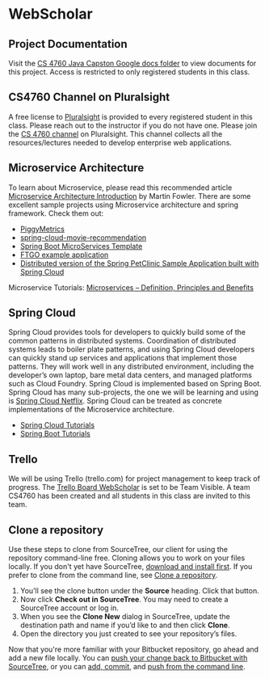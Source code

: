 # WebScholar

## Project Documentation

Visit the <a href="https://drive.google.com/drive/folders/1bsIXJINnvqcdaYSIDFlM-RwaCq3Axei8">CS 4760 Java Capston Google docs folder</a> to view documents for this project. Access is restricted to only registered students in this class.

## CS4760 Channel on Pluralsight

A free license to <a href="https://www.pluralsight.com/">Pluralsight</a> is provided to every registered student in this class. Please reach out to the instructor if you do not have one. Please join the <a href="https://app.pluralsight.com/channels/details/8defa958-55fe-4afd-8bd7-c2152939893c?s=1/">CS 4760 channel</a> on Pluralsight. This channel collects all the resources/lectures needed to develop enterprise web applications.

## Microservice Architecture

To learn about Microservice, please read this recommended article <a href="https://martinfowler.com/articles/microservices.html">Microservice Architecture Introduction</a> by Martin Fowler. There are some excellent sample projects using Microservice architecture and spring framework. Check them out: 
* <a href="https://github.com/sqshq/PiggyMetrics">PiggyMetrics</a>
* <a href="https://github.com/mdeket/spring-cloud-movie-recommendation">spring-cloud-movie-recommendation</a>
* <a href="https://github.com/anilallewar/microservices-basics-spring-boot">Spring Boot MicroServices Template</a>
* <a href="https://github.com/microservices-patterns/ftgo-application">FTGO example application</a>
* <a href="https://github.com/spring-petclinic/spring-petclinic-microservices">Distributed version of the Spring PetClinic Sample Application built with Spring Cloud</a>

Microservice Tutorials: <a href="https://howtodoinjava.com/microservices/microservices-definition-principles-benefits/">Microservices – Definition, Principles and Benefits</a>

## Spring Cloud

Spring Cloud provides tools for developers to quickly build some of the common patterns in distributed systems. Coordination of distributed systems leads to boiler plate patterns, and using Spring Cloud developers can quickly stand up services and applications that implement those patterns. They will work well in any distributed environment, including the developer’s own laptop, bare metal data centers, and managed platforms such as Cloud Foundry. Spring Cloud is implemented based on Spring Boot. Spring Cloud has many sub-projects, the one we will be learning and using is  <a href="https://spring.io/projects/spring-cloud-netflix">Spring Cloud Netflix</a>. Spring Cloud can be treated as concrete implementations of the Microservice architecture.

* <a href="https://howtodoinjava.com/spring-cloud/">Spring Cloud Tutorials</a>
* <a href="https://howtodoinjava.com/spring-boot-tutorials/">Spring Boot Tutorials</a>

## Trello

We will be using Trello (trello.com) for project management to keep track of progress. The <a href="https://trello.com/b/a7Xnd8rP/webscholar">Trello Board WebScholar</a> is set to be Team Visible. A team CS4760 has been created and all students in this class are invited to this team.


## Clone a repository

Use these steps to clone from SourceTree, our client for using the repository command-line free. Cloning allows you to work on your files locally. If you don't yet have SourceTree, [download and install first](https://www.sourcetreeapp.com/). If you prefer to clone from the command line, see [Clone a repository](https://confluence.atlassian.com/x/4whODQ).

1. You’ll see the clone button under the **Source** heading. Click that button.
2. Now click **Check out in SourceTree**. You may need to create a SourceTree account or log in.
3. When you see the **Clone New** dialog in SourceTree, update the destination path and name if you’d like to and then click **Clone**.
4. Open the directory you just created to see your repository’s files.

Now that you're more familiar with your Bitbucket repository, go ahead and add a new file locally. You can [push your change back to Bitbucket with SourceTree](https://confluence.atlassian.com/x/iqyBMg), or you can [add, commit,](https://confluence.atlassian.com/x/8QhODQ) and [push from the command line](https://confluence.atlassian.com/x/NQ0zDQ).
